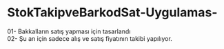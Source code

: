 # StokTakipveBarkodSat-Uygulamas-
01- Bakkalların satış yapması için tasarlandı</br>
02- Şu an için sadece alış ve satış fiyatının takibi yapılıyor.
